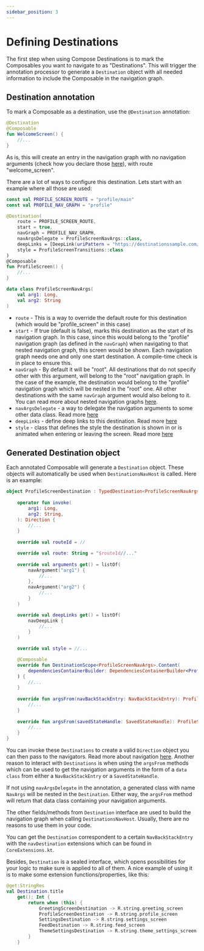 ```yaml
---
sidebar_position: 3
---
```


# Defining Destinations

The first step when using Compose Destinations is to mark the Composables you want to navigate to as "Destinations".
This will trigger the annotation processor to generate a `Destination` object with all needed information to include the Composable in the navigation graph.

## Destination annotation

To mark a Composable as a destination, use the `@Destination` annotation:

```kotlin
@Destination
@Composable
fun WelcomeScreen() {
    //...
}
```

As is, this will create an entry in the navigation graph with no navigation arguments (check how you declare those [here](https://github.com/raamcosta/compose-destinations/wiki/Destination-arguments#navigation-arguments)), with route "welcome_screen".

There are a lot of ways to configure this destination.
Lets start with an example where all those are used:

```kotlin
const val PROFILE_SCREEN_ROUTE = "profile/main"
const val PROFILE_NAV_GRAPH = "profile"

@Destination(
    route = PROFILE_SCREEN_ROUTE,
    start = true,
    navGraph = PROFILE_NAV_GRAPH,
    navArgsDelegate = ProfileScreenNavArgs::class,
    deepLinks = [DeepLink(uriPattern = "https://destinationssample.com/$FULL_ROUTE_PLACEHOLDER")],
    style = ProfileScreenTransitions::class
)
@Composable
fun ProfileScreen() {
    //...
}

data class ProfileScreenNavArgs(
    val arg1: Long,
    val arg2: String
)
```

* `route` - This is a way to override the default route for this destination (which would be "profile_screen" in this case)
* `start` - If true (default is false), marks this destination as the start of its navigation graph. In this case, since this would belong to the "profile" navigation graph (as defined in the `navGraph`) when navigating to that nested navigation graph, this screen would be shown.
Each navigation graph needs one and only one start destination. A compile-time check is in place to ensure this.
* `navGraph` - By default it will be "root". All destinations that do not specify other with this argument, will belong to the "root" navigation graph. In the case of the example, the destination would belong to the "profile" navigation graph which will be nested in the "root" one. All other destinations with the same `navGraph` argument would also belong to it. You can read more about nested navigation graphs [here](https://github.com/raamcosta/compose-destinations/wiki/Defining-your-navigation-graphs).
* `navArgsDelegate` - a way to delegate the navigation arguments to some other data class. Read more [here](https://github.com/raamcosta/compose-destinations/wiki/Destination-arguments#navigation-arguments-class-delegate)
* `deepLinks` - define deep links to this destination. Read more [here](https://github.com/raamcosta/compose-destinations/wiki/Deep-Links)
* `style` - class that defines the style the destination is shown in or is animated when entering or leaving the screen. Read more [here](https://github.com/raamcosta/compose-destinations/wiki/Styles-and-Animations)

## Generated Destination object

Each annotated Composable will generate a `Destination` object. These objects will automatically be used when `DestinationsNavHost` is called.
Here is an example:

```kotlin title=ProfileScreenDestination.kt
object ProfileScreenDestination : TypedDestination<ProfileScreenNavArgs> {
         
    operator fun invoke(
        arg1: Long,
        arg2: String,
    ): Direction {
        //...
    }
    
    override val routeId = //

    override val route: String = "$routeId//..."
    
    override val arguments get() = listOf(
        navArgument("arg1") {
            //...
        },
        navArgument("arg2") {
            //...
        }
    )

    override val deepLinks get() = listOf(
        navDeepLink {
            //...
        }
    )

    override val style = //...

    @Composable
    override fun DestinationScope<ProfileScreenNavArgs>.Content(
        dependenciesContainerBuilder: DependenciesContainerBuilder<ProfileScreenNavArgs>.() -> Unit
    ) {
        //...
    }
                    
    override fun argsFrom(navBackStackEntry: NavBackStackEntry): ProfileScreenNavArgs {
        //...
    }
                
    override fun argsFrom(savedStateHandle: SavedStateHandle): ProfileScreenNavArgs {
        //...
    }
}
```

You can invoke these `Destinations` to create a valid `Direction` object you can then pass to the navigators. Read more about navigation [here](https://github.com/raamcosta/compose-destinations/wiki/Navigation).
Another reason to interact with `Destinations` is when using the `argsFrom` methods which can be used to get the navigation arguments in the form of a `data class` from either a `NavBackStackEntry` or a `SavedStateHandle`.

If not using `navArgsDelegate` in the annotation, a generated class with name `NavArgs` will be nested in the `Destination`. Either way, the `argsFrom` method will return that data class containing your navigation arguments.

The other fields/methods from `Destination` interface are used to build the navigation graph when calling `DestinationsNavHost`. Usually, there are no reasons to use them in your code.

You can get the `Destination` correspondent to a certain `NavBackStackEntry` with the `navDestination` extensions which can be found in `CoreExtensions.kt`.

Besides, `Destination` is a sealed interface, which opens possibilities for your logic to make sure is applied to all of them.
A nice example of using it is to make some extension functions/properties, like this:

```kotlin
@get:StringRes
val Destination.title
    get(): Int {
        return when (this) {
            GreetingScreenDestination -> R.string.greeting_screen
            ProfileScreenDestination -> R.string.profile_screen
            SettingsDestination -> R.string.settings_screen
            FeedDestination -> R.string.feed_screen
            ThemeSettingsDestination -> R.string.theme_settings_screen
        }
    }
```
